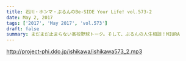 ```yaml
---
title: 石川・ホンマ・ぶるんのBe-SIDE Your Life! vol.573-2
date: May 2, 2017
tags: ['2017', 'May 2017', 'vol.573']
draft: false
summary: まだまだ止まらない高校野球トーク。そして、ぶるんの人生相談！MIURA
---
```


http://project-phi.ddo.jp/ishikawa/ishikawa573_2.mp3